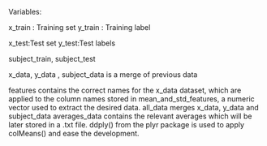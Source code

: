 Variables:

x_train : Training set 
y_train : Training label

x_test:Test set
y_test:Test labels

subject_train, subject_test 

x_data, y_data , subject_data is a merge of previous data

features contains the correct names for the x_data dataset, which are applied to the column names stored in mean_and_std_features, a numeric vector used to extract the desired data.
all_data merges x_data, y_data and subject_data
averages_data contains the relevant averages which will be later stored in a .txt file. ddply() from the plyr package is used to apply colMeans() and ease the development.
